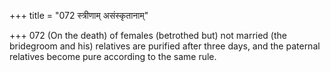 +++
title = "072 स्त्रीणाम् असंस्कृतानाम्"

+++
072	(On the death) of females (betrothed but) not married (the bridegroom and his) relatives are purified after three days, and the paternal relatives become pure according to the same rule.